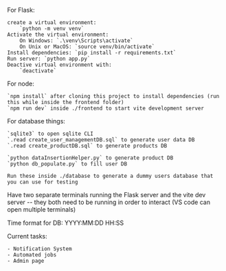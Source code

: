 For Flask:

    create a virtual environment:
        `python -m venv venv`
    Activate the virtual environment:
        On Windows: `.\venv\Scripts\activate`
        On Unix or MacOS: `source venv/bin/activate`
    Install dependencies: `pip install -r requirements.txt`
    Run server: `python app.py`
    Deactive virtual environment with:
        `deactivate`

For node:

    `npm install` after cloning this project to install dependencies (run this while inside the frontend folder)
    `npm run dev` inside ./frontend to start vite development server

For database things:

    `sqlite3` to open sqlite CLI
    `.read create_user_managementDB.sql` to generate user data DB
    `.read create_productDB.sql` to generate products DB

    `python dataInsertionHelper.py` to generate product DB
    `python db_populate.py` to fill user DB

    Run these inside ./database to generate a dummy users database that you can use for testing

Have two separate terminals running the Flask server and the vite dev server -- they both need to be running in order to interact (VS code can open multiple terminals)

Time format for DB: YYYY:MM:DD HH:SS

Current tasks:

    - Notification System
    - Automated jobs
    - Admin page
